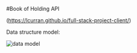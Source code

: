 #Book of Holding API

(https://lcurran.github.io/full-stack-project-client/)

Data structure model:

![data model](http://i.imgur.com/B3jptEn.png)
